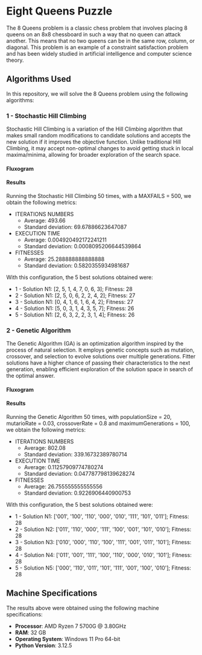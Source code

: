 # Eight Queens Puzzle
The 8 Queens problem is a classic chess problem that involves placing 8 queens on an 8x8 chessboard in such a way that no queen can attack another. This means that no two queens can be in the same row, column, or diagonal. This problem is an example of a constraint satisfaction problem and has been widely studied in artificial intelligence and computer science theory.

## Algorithms Used
In this repository, we will solve the 8 Queens problem using the following algorithms:

### 1 - Stochastic Hill Climbing
Stochastic Hill Climbing is a variation of the Hill Climbing algorithm that makes small random modifications to candidate solutions and accepts the new solution if it improves the objective function. Unlike traditional Hill Climbing, it may accept non-optimal changes to avoid getting stuck in local maxima/minima, allowing for broader exploration of the search space.

#### Fluxogram


#### Results
Running the Stochastic Hill Climbing 50 times, with a MAXFAILS = 500, we obtain the following metrics:

- ITERATIONS NUMBERS
    * Average: 493.66
    * Standard deviation: 69.67886623647087
- EXECUTION TIME
    * Average: 0.004920492172241211
    * Standard deviation: 0.0008095206644539864
- FITNESSES
    * Average: 25.288888888888888
    * Standard deviation: 0.5820355934981687

With this configuration, the 5 best solutions obtained were:
* 1 - Solution N1: [2, 5, 1, 4, 7, 0, 6, 3]; Fitness: 28
* 2 - Solution N1: [2, 5, 0, 6, 2, 2, 4, 2]; Fitness: 27
* 3 - Solution N1: [0, 4, 1, 6, 1, 6, 4, 2]; Fitness: 27
* 4 - Solution N1: [5, 0, 3, 1, 4, 3, 5, 7]; Fitness: 26
* 5 - Solution N1: [2, 6, 3, 2, 2, 3, 1, 4]; Fitness: 26

### 2 - Genetic Algorithm
The Genetic Algorithm (GA) is an optimization algorithm inspired by the process of natural selection. It employs genetic concepts such as mutation, crossover, and selection to evolve solutions over multiple generations. Fitter solutions have a higher chance of passing their characteristics to the next generation, enabling efficient exploration of the solution space in search of the optimal answer.

#### Fluxogram


#### Results
Running the Genetic Algorithm 50 times, with populationSize = 20, mutarioRate = 0.03, crossoverRate = 0.8 and maximumGenerations = 100, we obtain the following metrics:

- ITERATIONS NUMBERS
    * Average: 802.08
    * Standard deviation: 339.16732389780714
- EXECUTION TIME
    * Average: 0.11257909774780274
    * Standard deviation: 0.047787798139628274
- FITNESSES
    * Average: 26.755555555555556
    * Standard deviation: 0.9226906440900753

With this configuration, the 5 best solutions obtained were:
* 1 - Solution N1: ['001', '100', '110', '000', '010', '111', '101', '011']; Fitness: 28
* 2 - Solution N2: ['011', '110', '000', '111', '100', '001', '101', '010']; Fitness: 28
* 3 - Solution N3: ['010', '000', '110', '100', '111', '001', '011', '101']; Fitness: 28
* 4 - Solution N4: ['011', '001', '111', '100', '110', '000', '010', '101']; Fitness: 28
* 5 - Solution N5: ['000', '110', '011', '101', '111', '001', '100', '010']; Fitness: 28

## Machine Specifications
The results above were obtained using the following machine specifications:

- **Processor**: AMD Ryzen 7 5700G @ 3.80GHz
- **RAM**: 32 GB
- **Operating System**: Windows 11 Pro 64-bit
- **Python Version**: 3.12.5